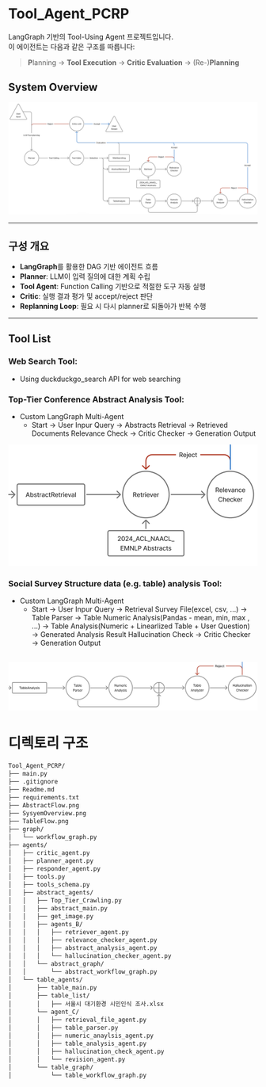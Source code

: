 # Tool_Agent_PCRP

LangGraph 기반의 Tool-Using Agent 프로젝트입니다.  
이 에이전트는 다음과 같은 구조를 따릅니다:

> **P**lanning → **Tool Execution** → **Critic Evaluation** → (Re-)**Planning**
## System Overview

![System Overview](SystemOverview.png)

---

## 구성 개요

- **LangGraph**를 활용한 DAG 기반 에이전트 흐름
- **Planner**: LLM이 입력 질의에 대한 계획 수립
- **Tool Agent**: Function Calling 기반으로 적절한 도구 자동 실행
- **Critic**: 실행 결과 평가 및 accept/reject 판단
- **Replanning Loop**: 필요 시 다시 planner로 되돌아가 반복 수행

---

## Tool List

### Web Search Tool:
- Using duckduckgo_search API for web searching
    

### Top-Tier Conference Abstract Analysis Tool: 
- Custom LangGraph Multi-Agent
    - Start → User Inpur Query → Abstracts Retrieval → Retrieved Documents Relevance Check → Critic Checker → Generation Output

![Abstract Analysis Tool Overview](AbstractFlow.png)

### Social Survey Structure data (e.g. table) analysis Tool: 
- Custom LangGraph Multi-Agent
    - Start → User Inpur Query → Retrieval Survey File(excel, csv, ...) → Table Parser → Table Numeric Analysis(Pandas - mean, min, max , ...) → Table Analysis(Numeric + Linearlized Table + User Question) → Generated Analysis Result Hallucination Check → Critic Checker → Generation Output

![Social Survey Analysis Tool Overview](TableFlow.png)
---


# 디렉토리 구조
```plaintext
Tool_Agent_PCRP/   
├── main.py  
├── .gitignore  
├── Readme.md  
├── requirements.txt  
├── AbstractFlow.png  
├── SysyemOverview.png  
├── TableFlow.png  
├── graph/  
│   └── workflow_graph.py  
├── agents/  
│   ├── critic_agent.py  
│   ├── planner_agent.py  
│   ├── responder_agent.py  
│   ├── tools.py  
│   ├── tools_schema.py  
│   ├── abstract_agents/  
│   │   ├── Top_Tier_Crawling.py  
│   │   ├── abstract_main.py  
│   │   ├── get_image.py  
│   │   ├── agents_B/  
│   │   │   ├── retriever_agent.py  
│   │   │   ├── relevance_checker_agent.py  
│   │   │   ├── abstract_analysis_agent.py  
│   │   │   └── hallucination_checker_agent.py  
│   │   └── abstract_graph/  
│   │       └── abstract_workflow_graph.py  
│   └── table_agents/  
│       ├── table_main.py  
│       ├── table_list/  
│       │   ├── 서울시 대기환경 시민인식 조사.xlsx  
│       └── agent_C/  
│       │   ├── retrieval_file_agent.py  
│       │   ├── table_parser.py  
│       │   ├── numeric_anaylsis_agent.py  
│       │   ├── table_analysis_agent.py  
│       │   ├── hallucination_check_agent.py  
│       │   └── revision_agent.py  
│       └── table_graph/  
│           └── table_workflow_graph.py  
```

